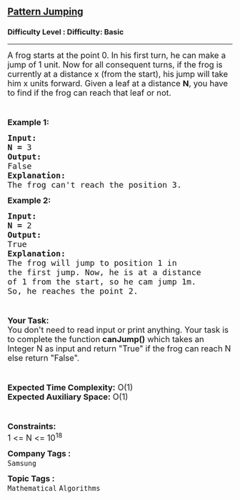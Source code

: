 <h2><a href="https://www.geeksforgeeks.org/problems/pattern-jumping4855/1?page=1&company=Samsung&difficulty=Basic,Hard&status=unsolved,attempted&sortBy=submissions">Pattern Jumping</a></h2><h3>Difficulty Level : Difficulty: Basic</h3><hr><div class="problems_problem_content__Xm_eO"><p><span style="font-size:18px">A frog starts at the point 0. In his first turn, he can make a jump of 1 unit. Now for all consequent turns, if the frog is currently at a distance x (from the start), his jump will take him x units forward. Given a leaf at a distance <strong>N</strong>, you have to find if the frog can reach that leaf or not.</span></p>

<p>&nbsp;</p>

<p><span style="font-size:18px"><strong>Example 1:</strong></span></p>

<pre><span style="font-size:18px"><strong>Input:</strong></span>
<span style="font-size:18px"><strong>N = </strong>3</span>
<span style="font-size:18px"><strong>Output:</strong></span>
<span style="font-size:18px">False</span>
<span style="font-size:18px"><strong>Explanation:</strong></span>
<span style="font-size:18px">The frog can't reach the position 3.</span></pre>

<p><span style="font-size:18px"><strong>Example 2:</strong></span></p>

<pre><span style="font-size:18px"><strong>Input:</strong></span>
<span style="font-size:18px"><strong>N = </strong>2</span>
<span style="font-size:18px"><strong>Output:</strong></span>
<span style="font-size:18px">True</span>
<span style="font-size:18px"><strong>Explanation:</strong></span>
<span style="font-size:18px">The frog will jump to position 1 in
the first jump. Now, he is at a distance
of 1 from the start, so he cam jump 1m.
So, he reaches the point 2.</span></pre>

<p>&nbsp;</p>

<p><span style="font-size:18px"><strong>Your Task:</strong><br>
You don't need to read input or print anything. Your task is to complete the function <strong>canJump()</strong> which takes an Integer N as input and return "True" if the frog can reach N else return "False".</span></p>

<p>&nbsp;</p>

<p><span style="font-size:18px"><strong>Expected Time Complexity:</strong> O(1)<br>
<strong>Expected Auxiliary Space:</strong> O(1)</span></p>

<p>&nbsp;</p>

<p><span style="font-size:18px"><strong>Constraints:</strong></span><br>
<span style="font-size:18px">1 &lt;= N &lt;= 10<sup>18</sup></span></p>
</div><p><span style=font-size:18px><strong>Company Tags : </strong><br><code>Samsung</code>&nbsp;<br><p><span style=font-size:18px><strong>Topic Tags : </strong><br><code>Mathematical</code>&nbsp;<code>Algorithms</code>&nbsp;